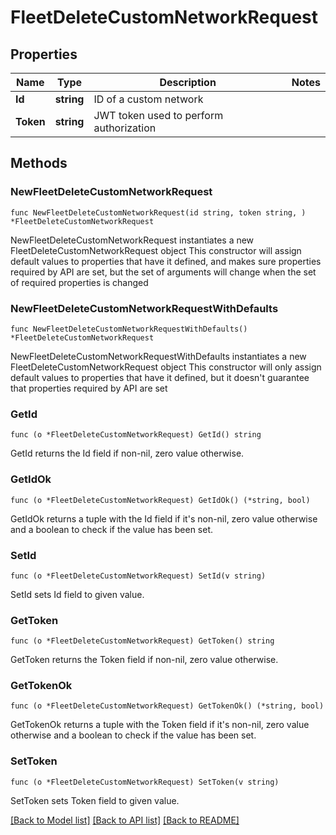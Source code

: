 # FleetDeleteCustomNetworkRequest

## Properties

Name | Type | Description | Notes
------------ | ------------- | ------------- | -------------
**Id** | **string** | ID of a custom network | 
**Token** | **string** | JWT token used to perform authorization | 

## Methods

### NewFleetDeleteCustomNetworkRequest

`func NewFleetDeleteCustomNetworkRequest(id string, token string, ) *FleetDeleteCustomNetworkRequest`

NewFleetDeleteCustomNetworkRequest instantiates a new FleetDeleteCustomNetworkRequest object
This constructor will assign default values to properties that have it defined,
and makes sure properties required by API are set, but the set of arguments
will change when the set of required properties is changed

### NewFleetDeleteCustomNetworkRequestWithDefaults

`func NewFleetDeleteCustomNetworkRequestWithDefaults() *FleetDeleteCustomNetworkRequest`

NewFleetDeleteCustomNetworkRequestWithDefaults instantiates a new FleetDeleteCustomNetworkRequest object
This constructor will only assign default values to properties that have it defined,
but it doesn't guarantee that properties required by API are set

### GetId

`func (o *FleetDeleteCustomNetworkRequest) GetId() string`

GetId returns the Id field if non-nil, zero value otherwise.

### GetIdOk

`func (o *FleetDeleteCustomNetworkRequest) GetIdOk() (*string, bool)`

GetIdOk returns a tuple with the Id field if it's non-nil, zero value otherwise
and a boolean to check if the value has been set.

### SetId

`func (o *FleetDeleteCustomNetworkRequest) SetId(v string)`

SetId sets Id field to given value.


### GetToken

`func (o *FleetDeleteCustomNetworkRequest) GetToken() string`

GetToken returns the Token field if non-nil, zero value otherwise.

### GetTokenOk

`func (o *FleetDeleteCustomNetworkRequest) GetTokenOk() (*string, bool)`

GetTokenOk returns a tuple with the Token field if it's non-nil, zero value otherwise
and a boolean to check if the value has been set.

### SetToken

`func (o *FleetDeleteCustomNetworkRequest) SetToken(v string)`

SetToken sets Token field to given value.



[[Back to Model list]](../README.md#documentation-for-models) [[Back to API list]](../README.md#documentation-for-api-endpoints) [[Back to README]](../README.md)


